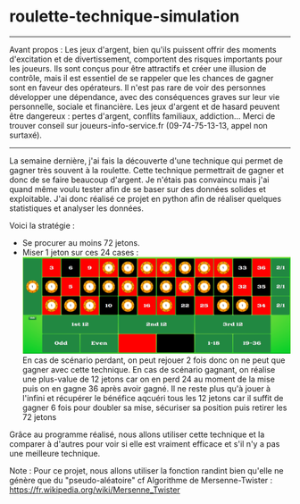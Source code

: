 # roulette-technique-simulation

---------------------------------------------------------------------------------------------------

Avant propos : Les jeux d'argent, bien qu'ils puissent offrir des moments d'excitation et de divertissement, comportent des risques importants pour les joueurs. Ils sont conçus pour être attractifs et créer une illusion de contrôle, mais il est essentiel de se rappeler que les chances de gagner sont en faveur des opérateurs. Il n'est pas rare de voir des personnes développer une dépendance, avec des conséquences graves sur leur vie personnelle, sociale et financière. Les jeux d'argent et de hasard peuvent être dangereux : pertes d'argent, conflits familiaux, addiction… Merci de trouver conseil sur joueurs-info-service.fr (09-74-75-13-13, appel non surtaxé).

---------------------------------------------------------------------------------------------------

La semaine dernière, j'ai fais la découverte d'une technique qui permet de gagner très souvent à la roulette. Cette technique permettrait de gagner et donc de se faire beaucoup d'argent.
Je n'étais pas convaincu mais j'ai quand même voulu tester afin de se baser sur des données solides et exploitable.
J'ai donc réalisé ce projet en python afin de réaliser quelques statistiques et analyser les données.

Voici la stratégie :
- Se procurer au moins 72 jetons.
- Miser 1 jeton sur ces 24 cases : ![Schéma Roulette](image.png)
En cas de scénario perdant, on peut rejouer 2 fois donc on ne peut que gagner avec cette technique.
En cas de scénario gagnant, on réalise une plus-value de 12 jetons car on en perd 24 au moment de la mise puis on en gagne 36 après avoir gagné. Il ne reste plus qu'à jouer à l'infini et récupérer le bénéfice aqcuéri tous les 12 jetons car il suffit de gagner 6 fois pour doubler sa mise, sécuriser sa position puis retirer les 72 jetons

Grâce au programme réalisé, nous allons utiliser cette technique et la comparer à d'autres pour voir si elle est vraiment efficace et s'il n'y a pas une meilleure technique.

Note : Pour ce projet, nous allons utiliser la fonction randint bien qu'elle ne génère que du "pseudo-aléatoire" cf Algorithme de Mersenne-Twister : https://fr.wikipedia.org/wiki/Mersenne_Twister